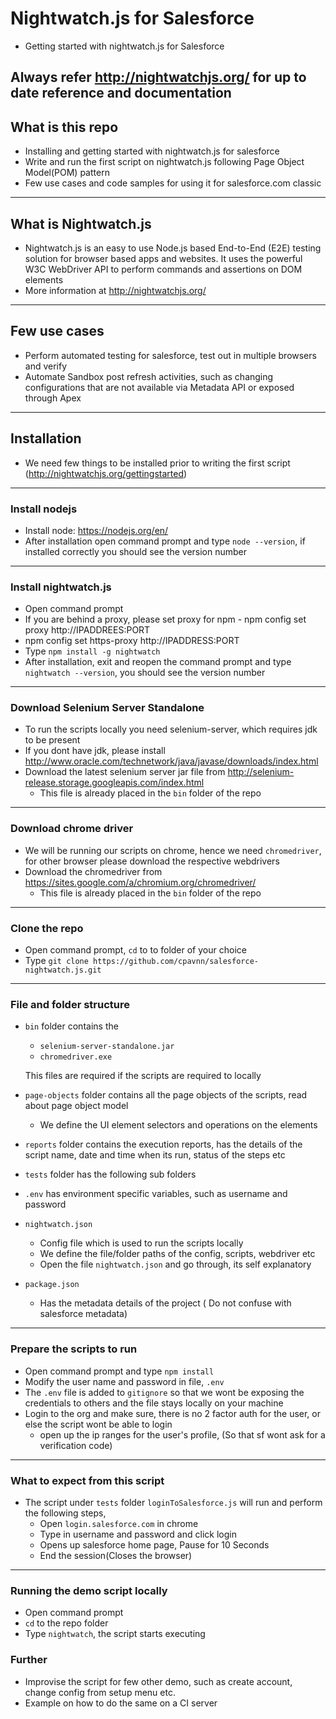 # Nightwatch.js for Salesforce
* Getting started with nightwatch.js for Salesforce


## Always refer <http://nightwatchjs.org/> for up to date reference and documentation


## What is this repo
* Installing and getting started with nightwatch.js for salesforce
* Write and run the first script on nightwatch.js following Page Object Model(POM) pattern 
* Few use cases and code samples for using it for salesforce.com classic

---

## What is Nightwatch.js
* Nightwatch.js is an easy to use Node.js based End-to-End (E2E) testing solution for browser based apps and websites. It uses the powerful W3C WebDriver API to perform commands and assertions on DOM elements
* More information at http://nightwatchjs.org/

---

## Few use cases
* Perform automated testing for salesforce, test out in multiple browsers and verify
* Automate Sandbox post refresh activities, such as changing configurations that are not available via Metadata API or exposed through Apex

---

## Installation

* We need few things to be installed prior to writing the first script (<http://nightwatchjs.org/gettingstarted>)

---

### Install nodejs
* Install node: <https://nodejs.org/en/>
* After installation open command prompt and type `node --version`, if installed correctly you should see the version number

---

### Install nightwatch.js

  - Open command prompt 
   - If you are behind a proxy, please set proxy for npm
    - npm config set proxy http://IPADDREES:PORT
   - npm config set https-proxy http://IPADDRESS:PORT
   - Type `npm install -g nightwatch` 
   - After installation, exit and reopen the command prompt and type `nightwatch --version`, you should see the version number

---

### Download Selenium Server Standalone
* To run the scripts locally you need selenium-server, which requires jdk to be present
* If you dont have jdk, please install <http://www.oracle.com/technetwork/java/javase/downloads/index.html>
* Download the latest selenium server jar file from <http://selenium-release.storage.googleapis.com/index.html>
    - This file is already placed in the `bin` folder of the repo

---

### Download chrome driver
* We will be running our scripts on chrome, hence we need `chromedriver`, for other browser please download the respective webdrivers
* Download the chromedriver from <https://sites.google.com/a/chromium.org/chromedriver/>   
   - This file is already placed in the `bin` folder of the repo

---

### Clone the repo
* Open command prompt, `cd` to to folder of your choice
* Type ``` git clone https://github.com/cpavnn/salesforce-nightwatch.js.git ```

---

### File and folder structure

* ` bin ` folder contains the 
    
    - ` selenium-server-standalone.jar `
    - ` chromedriver.exe `
    
    This files are required if the scripts are required to locally


* ` page-objects ` folder contains all the page objects of the scripts, read about page object model
   - We define the UI element selectors and operations on the elements

* ` reports ` folder contains the execution reports, has the details of the script name, date and time when its run, status of the steps etc


* ` tests ` folder has the following sub folders

* ` .env ` has environment specific variables, such as username and password   

* ` nightwatch.json ` 
   - Config file which is used to run the scripts locally
   - We define the file/folder paths of the config, scripts, webdriver etc
   - Open the file `nightwatch.json` and go through, its self explanatory

* ` package.json `
  - Has the metadata details of the project ( Do not confuse with salesforce metadata)

---

### Prepare the scripts to run
* Open command prompt and type `npm install`
* Modify the user name and password in file, `.env`
* The `.env` file is added to `gitignore` so that we wont be exposing the credentials to others and the file stays locally on your machine
* Login to the org and make sure, there is no 2 factor auth for the user, or else the script wont be able to login
   - open up the ip ranges for the user's profile, (So that sf wont ask for a verification code)

---

### What to expect from this script

* The script under `tests` folder `loginToSalesforce.js` will run and perform the following steps, 
   - Open `login.salesforce.com` in chrome 
   - Type in username and password and click login
   - Opens up salesforce home page, Pause for 10 Seconds
   - End the session(Closes the browser)

---

### Running the demo script locally

* Open command prompt
* `cd` to the repo folder
* Type `nightwatch`, the script starts executing

### Further
* Improvise the script for few other demo, such as create account, change config from setup menu etc.
* Example on how to do the same on a CI server
